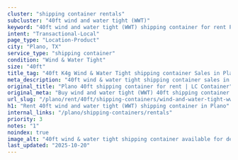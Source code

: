 ```yaml
---
cluster: "shipping container rentals"
subcluster: "40ft wind and water tight (WWT)"
keyword: "40ft wind and water tight (WWT) shipping container for rent Plano, TX"
intent: "Transactional-Local"
page_type: "Location-Product"
city: "Plano, TX"
service_type: "shipping container"
condition: "Wind & Water Tight"
size: "40ft"
title_tag: "40ft K4g Wind & Water Tight shipping container Sales in Plano | LC Container"
meta_description: "40ft wind & water tight shipping container sales in Plano. Fast delivery, competitive pricing. Serving shipping containers area. Quote ID: 2Y1. Call (214) 524-4168 for your free quote today."
original_title: "Plano 40ft shipping container for rent | LC Container"
original_meta: "Buy wind and water tight (WWT) 40ft shipping container rent with local delivery in Plano, TX. LC Container — local Since 2003. Request a fast quote today."
url_slug: "/plano/rent/40ft/shipping-containers/wind-and-water-tight-wwt"
h1: "Rent 40ft wind and water tight (WWT) shipping container in Plano"
internal_links: "/plano/shipping-containers/rentals"
priority: 3
notes: "1"
noindex: true
image_alt: "40ft wind & water tight shipping container available for delivery in Plano"
last_updated: "2025-10-20"
---
```


<!-- TODO: Add unique city/inventory copy, images, and internal links here. -->
